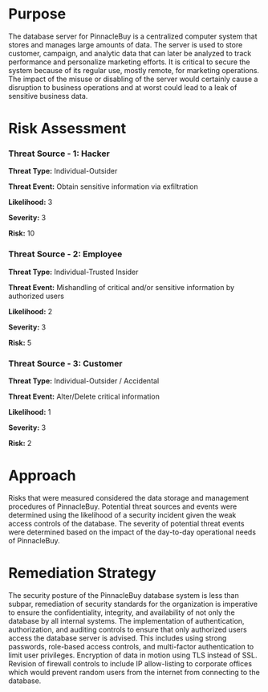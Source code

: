 # Purpose

The database server for PinnacleBuy is a centralized computer system that stores and manages large amounts of data. The server is used to store customer, campaign, and analytic data that can later be analyzed to track performance and personalize marketing efforts. It is critical to secure the system because of its regular use, mostly remote, for marketing operations. The impact of the misuse or disabling of the server would certainly cause a disruption to business operations and at worst could lead to a leak of sensitive business data.

# Risk Assessment

### Threat Source - 1: Hacker

**Threat Type:** Individual-Outsider

**Threat Event:** Obtain sensitive information via exfiltration

**Likelihood:** 3

**Severity:** 3

**Risk:** 10


### Threat Source - 2: Employee

**Threat Type:** Individual-Trusted Insider

**Threat Event:** Mishandling of critical and/or sensitive information by authorized users

**Likelihood:** 2

**Severity:** 3

**Risk:** 5

### Threat Source - 3: Customer

**Threat Type:** Individual-Outsider / Accidental

**Threat Event:** Alter/Delete critical information

**Likelihood:** 1

**Severity:** 3

**Risk:** 2

# Approach

Risks that were measured considered the data storage and management procedures of PinnacleBuy. Potential threat sources and events were determined using the likelihood of a security incident given the weak access controls of the database. The severity of potential threat events were determined based on the impact of the day-to-day operational needs of PinnacleBuy.


# Remediation Strategy

The security posture of the PinnacleBuy database system is less than subpar, remediation of security standards for the organization is imperative to ensure the confidentiality, integrity, and availability of not only the database by all internal systems. The implementation of authentication, authorization, and auditing controls to ensure that only authorized users access the database server is advised. This includes using strong passwords, role-based access controls, and multi-factor authentication to limit user privileges. Encryption of data in motion using TLS instead of SSL. Revision of firewall controls to include IP allow-listing to corporate offices which would prevent random users from the internet from connecting to the database.
